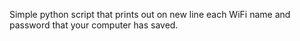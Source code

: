 Simple python script that prints out on new line each WiFi name and password that your computer has saved.